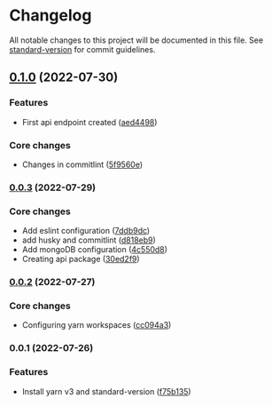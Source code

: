 # Changelog

All notable changes to this project will be documented in this file. See [standard-version](https://github.com/conventional-changelog/standard-version) for commit guidelines.

## [0.1.0](https://github.com/bcentdev/to-do-list/compare/v0.0.3...v0.1.0) (2022-07-30)


### Features

* First api endpoint created ([aed4498](https://github.com/bcentdev/to-do-list/commit/aed44985aeba6434b8ff33e05718deb44ab0e707))


### Core changes

* Changes in commitlint ([5f9560e](https://github.com/bcentdev/to-do-list/commit/5f9560e1f015549bf54191e9fc37bc7e6084cbb0))

### [0.0.3](https://github.com/bcentdev/to-do-list/compare/v0.0.2...v0.0.3) (2022-07-29)


### Core changes

* Add eslint configuration ([7ddb9dc](https://github.com/bcentdev/to-do-list/commit/7ddb9dc3e9495af187f9f65bfb58afaddc419d2c))
* add husky and commitlint ([d818eb9](https://github.com/bcentdev/to-do-list/commit/d818eb972ce07fb02e12d0862d61eb048c423c0a))
* Add mongoDB configuration ([4c550d8](https://github.com/bcentdev/to-do-list/commit/4c550d83c213577eb79078c2b8ef2f0a1357785a))
* Creating api package ([30ed2f9](https://github.com/bcentdev/to-do-list/commit/30ed2f935c8eb999589ca1e43044ca849e2a7f0d))

### [0.0.2](https://github.com/bcentdev/to-do-list/compare/v0.0.1...v0.0.2) (2022-07-27)


### Core changes

* Configuring yarn workspaces ([cc094a3](https://github.com/bcentdev/to-do-list/commit/cc094a3b26bbe2521d0351b815c659ce1684fb2c))

### 0.0.1 (2022-07-26)


### Features

* Install yarn v3 and standard-version ([f75b135](https://github.com/bcentdev/to-do-list/commit/f75b135cc661d2786179bb8639cfb1f48436f91f))
